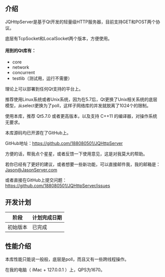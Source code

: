 ## 介绍

JQHttpServer是基于Qt开发的轻量级HTTP服务器，目前支持GET和POST两个协议。

底层有TcpSocket和LocalSocket两个版本，方便使用。

#### 用到的Qt库有：

* core
* network
* concurrent	
* testlib（测试用，运行不需要）

理论上可以部署到任何Qt支持的平台上。

推荐使用Linux系统或者Unix系统，因为在5.7后，Qt更换了Unix相关系统的底层模型，从select更换为了poll，这样子网络库的并发就脱离了1024个的限制。

使用本库，推荐 Qt5.7.0 或者更高版本，以及支持 C++11 的编译器，对操作系统无要求。

本库源码均已开源在了GitHub上。

GitHub地址：https://github.com/188080501/JQHttpServer

方便的话，帮我点个星星，或者反馈一下使用意见，这是对我莫大的帮助。

若你已经有了更好的建议，或者想要一些新功能，可以直接邮件我，我的邮箱是：Jason@JasonServer.com

或者直接在GitHub上提交问题：
https://github.com/188080501/JQHttpServer/issues

## 开发计划

阶段|计划完成日期
---|---
初始版本|已完成

## 性能介绍

本库性能只能说一般般，底层是poll，而且又有一些跨线程操作。

在我的电脑（ iMac + 127.0.0.1 ）上，QPS为1670。
